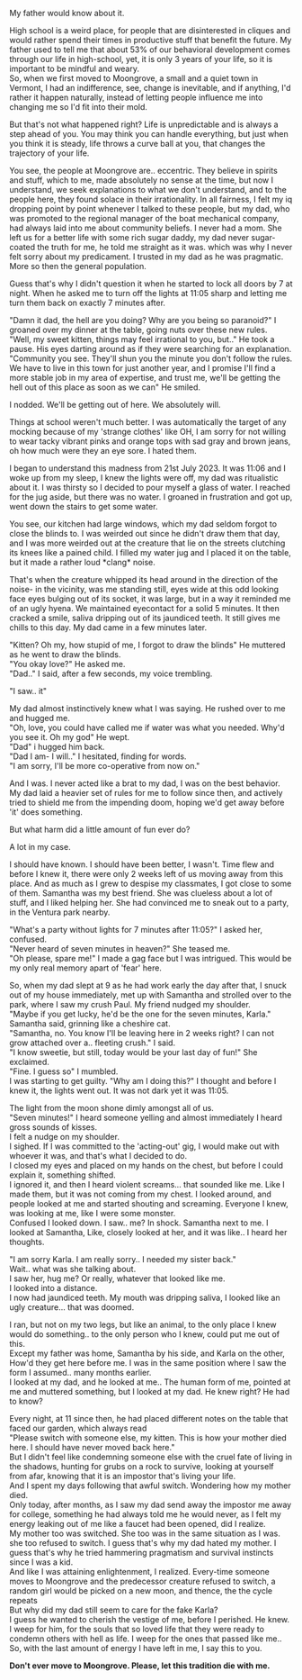 My father would know about it.  
  
High school is a weird place, for people that are disinterested in cliques and would rather spend their times in productive stuff that benefit the future. My father used to tell me that about 53% of our behavioral development comes through our life in high-school, yet, it is only 3 years of your life, so it is important to be mindful and weary.  
So, when we first moved to Moongrove, a small and a quiet town in Vermont, I had an indifference, see, change is inevitable, and if anything, I'd rather it happen naturally, instead of letting people influence me into changing me so I'd fit into their mold.

But that's not what happened right? Life is unpredictable and is always a step ahead of you. You may think you can handle everything, but just when you think it is steady, life throws a curve ball at you, that changes the trajectory of your life.

You see, the people at Moongrove are.. eccentric. They believe in spirits and stuff, which to me, made absolutely no sense at the time, but now I understand, we seek explanations to what we don't understand, and to the people here, they found solace in their irrationality. In all fairness, I felt my iq dropping point by point whenever I talked to these people, but my dad, who was promoted to the regional manager of the boat mechanical company, had always laid into me about community beliefs. I never had a mom. She left us for a better life with some rich sugar daddy, my dad never sugar-coated the truth for me, he told me straight as it was. which was why I never felt sorry about my predicament. I trusted in my dad as he was pragmatic. More so then the general population.

Guess that's why I didn't question it when he started to lock all doors by 7 at night. When he asked me to turn off the lights at 11:05 sharp and letting me turn them back on exactly 7 minutes after.

"Damn it dad, the hell are you doing? Why are you being so paranoid?" I groaned over my dinner at the table, going nuts over these new rules.  
"Well, my sweet kitten, things may feel irrational to you, but.." He took a pause. His eyes darting around as if they were searching for an explanation. "Community you see. They'll shun you the minute you don't follow the rules. We have to live in this town for just another year, and I promise I'll find a more stable job in my area of expertise, and trust me, we'll be getting the hell out of this place as soon as we can" He smiled.  


I nodded. We'll be getting out of here. We absolutely will.

Things at school weren't much better. I was automatically the target of any mocking because of my 'strange clothes' like OH, I am sorry for not willing to wear tacky vibrant pinks and orange tops with sad gray and brown jeans, oh how much were they an eye sore. I hated them.

I began to understand this madness from 21st July 2023. It was 11:06 and I woke up from my sleep, I knew the lights were off, my dad was ritualistic about it. I was thirsty so I decided to pour myself a glass of water. I reached for the jug aside, but there was no water. I groaned in frustration and got up, went down the stairs to get some water.

You see, our kitchen had large windows, which my dad seldom forgot to close the blinds to. I was weirded out since he didn't draw them that day, and I was more weirded out at the creature that lie on the streets clutching its knees like a pained child. I filled my water jug and I placed it on the table, but it made a rather loud \*clang\* noise.

That's when the creature whipped its head around in the direction of the noise- in the vicinity, was me standing still, eyes wide at this odd looking face eyes bulging out of its socket, it was large, but in a way it reminded me of an ugly hyena. We maintained eyecontact for a solid 5 minutes. It then cracked a smile, saliva dripping out of its jaundiced teeth. It still gives me chills to this day. My dad came in a few minutes later.

"Kitten? Oh my, how stupid of me, I forgot to draw the blinds" He muttered as he went to draw the blinds.  
"You okay love?" He asked me.  
"Dad.." I said, after a few seconds, my voice trembling.  


"I saw.. it"

My dad almost instinctively knew what I was saying. He rushed over to me and hugged me.  
"Oh, love, you could have called me if water was what you needed. Why'd you see it. Oh my god" He wept.  
"Dad" i hugged him back.  
"Dad I am- I will.." I hesitated, finding for words.  
"I am sorry, I'll be more co-operative from now on."

And I was. I never acted like a brat to my dad, I was on the best behavior. My dad laid a heavier set of rules for me to follow since then, and actively tried to shield me from the impending doom, hoping we'd get away before 'it' does something.  
  
But what harm did a little amount of fun ever do?

A lot in my case.

I should have known. I should have been better, I wasn't. Time flew and before I knew it, there were only 2 weeks left of us moving away from this place. And as much as I grew to despise my classmates, I got close to some of them. Samantha was my best friend. She was clueless about a lot of stuff, and I liked helping her. She had convinced me to sneak out to a party, in the Ventura park nearby.

"What's a party without lights for 7 minutes after 11:05?" I asked her, confused.  
"Never heard of seven minutes in heaven?" She teased me.  
"Oh please, spare me!" I made a gag face but I was intrigued. This would be my only real memory apart of 'fear' here.  


So, when my dad slept at 9 as he had work early the day after that, I snuck out of my house immediately, met up with Samantha and strolled over to the park, where I saw my crush Paul. My friend nudged my shoulder.  
"Maybe if you get lucky, he'd be the one for the seven minutes, Karla." Samantha said, grinning like a cheshire cat.  
"Samantha, no. You know I'll be leaving here in 2 weeks right? I can not grow attached over a.. fleeting crush." I said.  
"I know sweetie, but still, today would be your last day of fun!" She exclaimed.  
"Fine. I guess so" I mumbled.  
I was starting to get guilty. "Why am I doing this?" I thought and before I knew it, the lights went out. It was not dark yet it was 11:05.

The light from the moon shone dimly amongst all of us.  
"Seven minutes!" I heard someone yelling and almost immediately I heard gross sounds of kisses.  
I felt a nudge on my shoulder.   
I sighed. If I was committed to the 'acting-out' gig, I would make out with whoever it was, and that's what I decided to do.  
I closed my eyes and placed on my hands on the chest, but before I could explain it, something shifted.  
I ignored it, and then I heard violent screams... that sounded like me. Like I made them, but it was not coming from my chest. I looked around, and people looked at me and started shouting and screaming. Everyone I knew, was looking at me, like I were some monster.  
Confused I looked down. I saw.. me? In shock. Samantha next to me. I looked at Samantha, Like, closely looked at her, and it was like.. I heard her thoughts.

"I am sorry Karla. I am really sorry.. I needed my sister back."   
Wait.. what was she talking about.  
I saw her, hug me? Or really, whatever that looked like me.  
I looked into a distance.  
I now had jaundiced teeth. My mouth was dripping saliva, I looked like an ugly creature... that was doomed.

I ran, but not on my two legs, but like an animal, to the only place I knew would do something.. to the only person who I knew, could put me out of this.  
Except my father was home, Samantha by his side, and Karla on the other, How'd they get here before me. I was in the same position where I saw the form I assumed.. many months earlier.  
I looked at my dad, and he looked at me.. The human form of me, pointed at me and muttered something, but I looked at my dad. He knew right? He had to know?

Every night, at 11 since then, he had placed different notes on the table that faced our garden, which always read   
"Please switch with someone else, my kitten. This is how your mother died here. I should have never moved back here."  
But I didn't feel like condemning someone else with the cruel fate of living in the shadows, hunting for grubs on a rock to survive, looking at yourself from afar, knowing that it is an impostor that's living your life.   
And I spent my days following that awful switch. Wondering how my mother died.   
Only today, after months, as I saw my dad send away the impostor me away for college, something he had always told me he would never, as I felt my energy leaking out of me like a faucet had been opened, did I realize.  
My mother too was switched. She too was in the same situation as I was. she too refused to switch. I guess that's why my dad hated my mother. I guess that's why he tried hammering pragmatism and survival instincts since I was a kid.   
And like I was attaining enlightenment, I realized. Every-time someone moves to Moongrove and the predecessor creature refused to switch, a random girl would be picked on a new moon, and thence, the the cycle repeats  
But why did my dad still seem to care for the fake Karla?  
I guess he wanted to cherish the vestige of me, before I perished. He knew.  
I weep for him, for the souls that so loved life that they were ready to condemn others with hell as life. I weep for the ones that passed like me..  
So, with the last amount of energy I have left in me, I say this to you.

  
**Don't ever move to Moongrove. Please, let this tradition die with me.**